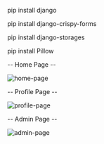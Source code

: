 pip install django

pip install django-crispy-forms

pip install django-storages

pip install Pillow


-- Home Page --

![home-page](https://user-images.githubusercontent.com/73570799/104673528-e05faf00-571c-11eb-8042-aef8a170dc13.jpg)


-- Profile Page --

![profile-page](https://user-images.githubusercontent.com/73570799/104673636-17ce5b80-571d-11eb-9a3f-78f2cabaee12.jpg)


-- Admin Page -- 

![admin-page](https://user-images.githubusercontent.com/73570799/104673707-392f4780-571d-11eb-9380-3a217051475a.jpg)
